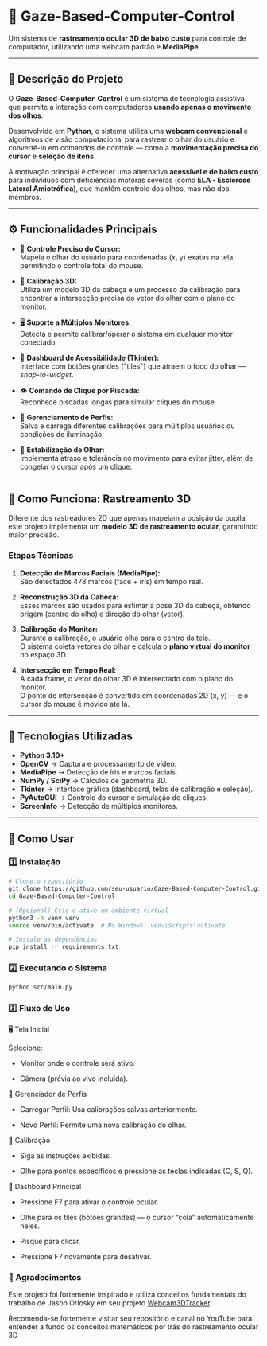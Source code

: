 # 🧠 Gaze-Based-Computer-Control

Um sistema de **rastreamento ocular 3D de baixo custo** para controle de computador, utilizando uma webcam padrão e **MediaPipe**.

---

## 📘 Descrição do Projeto

O **Gaze-Based-Computer-Control** é um sistema de tecnologia assistiva que permite a interação com computadores **usando apenas o movimento dos olhos**.

Desenvolvido em **Python**, o sistema utiliza uma **webcam convencional** e algoritmos de visão computacional para rastrear o olhar do usuário e convertê-lo em comandos de controle — como a **movimentação precisa do cursor** e **seleção de itens**.

A motivação principal é oferecer uma alternativa **acessível e de baixo custo** para indivíduos com deficiências motoras severas (como **ELA - Esclerose Lateral Amiotrófica**), que mantêm controle dos olhos, mas não dos membros.

---

## ⚙️ Funcionalidades Principais

- 🎯 **Controle Preciso do Cursor:**  
  Mapeia o olhar do usuário para coordenadas (x, y) exatas na tela, permitindo o controle total do mouse.

- 📐 **Calibração 3D:**  
  Utiliza um modelo 3D da cabeça e um processo de calibração para encontrar a intersecção precisa do vetor do olhar com o plano do monitor.

- 🖥️ **Suporte a Múltiplos Monitores:**  
  Detecta e permite calibrar/operar o sistema em qualquer monitor conectado.

- 🧩 **Dashboard de Acessibilidade (Tkinter):**  
  Interface com botões grandes ("tiles") que atraem o foco do olhar — *snap-to-widget*.

- 👁️ **Comando de Clique por Piscada:**  
  Reconhece piscadas longas para simular cliques do mouse.

- 👤 **Gerenciamento de Perfis:**  
  Salva e carrega diferentes calibrações para múltiplos usuários ou condições de iluminação.

- 🧠 **Estabilização de Olhar:**  
  Implementa atraso e tolerância no movimento para evitar jitter, além de congelar o cursor após um clique.

---

## 🧮 Como Funciona: Rastreamento 3D

Diferente dos rastreadores 2D que apenas mapeiam a posição da pupila, este projeto implementa um **modelo 3D de rastreamento ocular**, garantindo maior precisão.

### Etapas Técnicas

1. **Detecção de Marcos Faciais (MediaPipe):**  
   São detectados 478 marcos (face + íris) em tempo real.

2. **Reconstrução 3D da Cabeça:**  
   Esses marcos são usados para estimar a pose 3D da cabeça, obtendo origem (centro do olho) e direção do olhar (vetor).

3. **Calibração do Monitor:**  
   Durante a calibração, o usuário olha para o centro da tela.  
   O sistema coleta vetores do olhar e calcula o **plano virtual do monitor** no espaço 3D.

4. **Intersecção em Tempo Real:**  
   A cada frame, o vetor do olhar 3D é intersectado com o plano do monitor.  
   O ponto de intersecção é convertido em coordenadas 2D (x, y) — e o cursor do mouse é movido até lá.

---

## 🧰 Tecnologias Utilizadas

- **Python 3.10+**
- **OpenCV** → Captura e processamento de vídeo.
- **MediaPipe** → Detecção de íris e marcos faciais.
- **NumPy / SciPy** → Cálculos de geometria 3D.
- **Tkinter** → Interface gráfica (dashboard, telas de calibração e seleção).
- **PyAutoGUI** → Controle do cursor e simulação de cliques.
- **ScreenInfo** → Detecção de múltiplos monitores.

---

## 🚀 Como Usar

### 1️⃣ Instalação

```bash
# Clone o repositório
git clone https://github.com/seu-usuario/Gaze-Based-Computer-Control.git
cd Gaze-Based-Computer-Control

# (Opcional) Crie e ative um ambiente virtual
python3 -m venv venv
source venv/bin/activate  # No Windows: venv\Scripts\activate

# Instale as dependências
pip install -r requirements.txt
```

### 2️⃣ Executando o Sistema
```bash
python src/main.py
```

### 3️⃣ Fluxo de Uso
🖥️ Tela Inicial

Selecione:

- Monitor onde o controle será ativo.

- Câmera (prévia ao vivo incluída).

👤 Gerenciador de Perfis

- Carregar Perfil: Usa calibrações salvas anteriormente.

- Novo Perfil: Permite uma nova calibração do olhar.

🎯 Calibração

- Siga as instruções exibidas.

- Olhe para pontos específicos e pressione as teclas indicadas (C, S, Q).

🧩 Dashboard Principal

- Pressione F7 para ativar o controle ocular.

- Olhe para os tiles (botões grandes) — o cursor “cola” automaticamente neles.

- Pisque para clicar.

- Pressione F7 novamente para desativar.

### 🙏 Agradecimentos

Este projeto foi fortemente inspirado e utiliza conceitos fundamentais do trabalho de Jason Orlosky em seu projeto [Webcam3DTracker](https://github.com/jasonorlosky/Webcam3DTracker).

Recomenda-se fortemente visitar seu repositório e canal no YouTube para entender a fundo os conceitos matemáticos por trás do rastreamento ocular 3D

